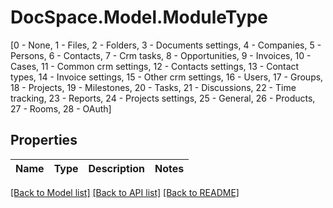 # DocSpace.Model.ModuleType
[0 - None, 1 - Files, 2 - Folders, 3 - Documents settings, 4 - Companies, 5 - Persons, 6 - Contacts, 7 - Crm tasks, 8 - Opportunities, 9 - Invoices, 10 - Cases, 11 - Common crm settings, 12 - Contacts settings, 13 - Contact types, 14 - Invoice settings, 15 - Other crm settings, 16 - Users, 17 - Groups, 18 - Projects, 19 - Milestones, 20 - Tasks, 21 - Discussions, 22 - Time tracking, 23 - Reports, 24 - Projects settings, 25 - General, 26 - Products, 27 - Rooms, 28 - OAuth]

## Properties

Name | Type | Description | Notes
------------ | ------------- | ------------- | -------------

[[Back to Model list]](../README.md#documentation-for-models) [[Back to API list]](../README.md#documentation-for-api-endpoints) [[Back to README]](../README.md)

